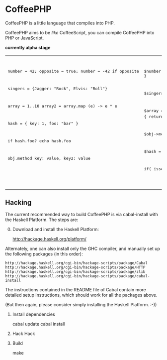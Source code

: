CoffeePHP
=========
CoffeePHP is a little language that compiles into PHP.

CoffeePHP aims to be *like* CoffeeScript, you can compile CoffeePHP into PHP or
JavaScript.

**currently alpha stage**

<table>
<tr>
<td valign="top"><pre>

number = 42;
opposite = true;
number = -42 if opposite

singers = {Jagger: "Rock", Elvis: "Roll"}

array = 1..10
array2 = array.map (e) -> e * e

hash = { key: 1, foo: "bar" }

if hash.foo?
    echo hash.foo

obj.method key: value, key2: value

</pre></td>

<td valign="top"><pre>

$number = 42;
$opposite = true;
if( $opposite ) {
    $number = -42;
}

$singers = array(
    "Jagger" => "Rock", 
    "Elvis" => "Roll"
);

$array = range(1,10);
$array2 = array_map(function($e) { return $e * $e; },$array);

$obj-&gt;method(array( "key" =&gt; value, "key2" =&gt; value ));

$hash = array(
    'key' => 1,
    'foo' => 'bar',
);

if( isset($hash['foo']) ) {
    echo $hash['foo'];
}

</pre></td>
</tr>
</table>

Hacking
-------

The current recommended way to build CoffeePHP is via cabal-install with the
Haskell Platform.  The steps are:

0. Download and install the Haskell Platform:

    http://hackage.haskell.org/platform/

Alternately, one can also install only the GHC compiler, and manually set up
the following packages (in this order):

    http://hackage.haskell.org/cgi-bin/hackage-scripts/package/Cabal
    http://hackage.haskell.org/cgi-bin/hackage-scripts/package/HTTP
    http://hackage.haskell.org/cgi-bin/hackage-scripts/package/zlib
    http://hackage.haskell.org/cgi-bin/hackage-scripts/package/cabal-install

The instructions contained in the README file of Cabal contain more detailed
setup instructions, which should work for all the packages above.

(But then again, please consider simply installing the Haskell Platform. :-))

1. Install dependencies

    cabal update
    cabal install

2. Hack Hack

3. Build

    make 
